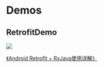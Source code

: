 # Demos

## RetrofitDemo

[![](https://img.shields.io/badge/APK%20download-1.93M-green.svg)](https://github.com/alidili/Demos/raw/master/RetrofitDemo/RetrofitDemo.apk)

[《Android Retrofit + RxJava使用详解》](http://blog.csdn.net/kong_gu_you_lan/article/details/73504345)


